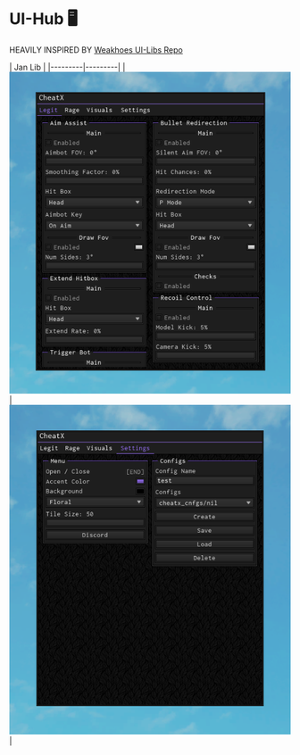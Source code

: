 # UI-Hub 🖥️
HEAVILY INSPIRED BY [Weakhoes UI-Libs Repo](https://github.com/weakhoes/Roblox-UI-Libs)

| Jan Lib |
|---------|---------|
| ![Image 1](https://github.com/SeasonalKirito/UI-Hub/blob/main/images/Jan%20Lib/1.png?raw=true) | ![Image 2](https://github.com/SeasonalKirito/UI-Hub/blob/main/images/Jan%20Lib/2.png?raw=true) |
